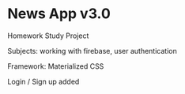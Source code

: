 # News App v3.0
Homework Study Project

Subjects: working with firebase, user authentication

Framework: Materialized CSS

Login / Sign up added

